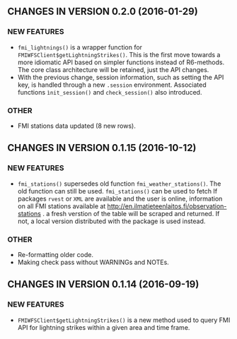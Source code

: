 ## CHANGES IN VERSION 0.2.0 (2016-01-29)

### NEW FEATURES

+ `fmi_lightnings()` is a wrapper function for 
`FMIWFSClient$getLightningStrikes()`. This is the first move towards a more
idiomatic API based on simpler functions instead of R6-methods. The core class
architecture will be retained, just the API changes.
+ With the previous change, session information, such as setting the API key,
is handled through a new `.session` environment. Associated functions 
`ìnit_session()` and `check_session()` also introduced.

### OTHER

+ FMI stations data updated (8 new rows).

## CHANGES IN VERSION 0.1.15 (2016-10-12)

### NEW FEATURES

+ `fmi_stations()` supersedes old function `fmi_weather_stations()`. The
old function can still be used. `fmi_stations()` can be used to fetch
If packages `rvest` or `XML` are available and the user is online, 
information on all FMI stations available at http://en.ilmatieteenlaitos.fi/observation-stations .
a fresh verstion of the table will be scraped and returned. If not,
a local version distributed with the package is used instead. 

### OTHER

+ Re-formatting older code.
+ Making check pass without WARNINGs and NOTEs.

## CHANGES IN VERSION 0.1.14 (2016-09-19)

### NEW FEATURES

+ `FMIWFSClient$getLightningStrikes()` is a new method used to query FMI API 
for lightning strikes within a given area and time frame.
